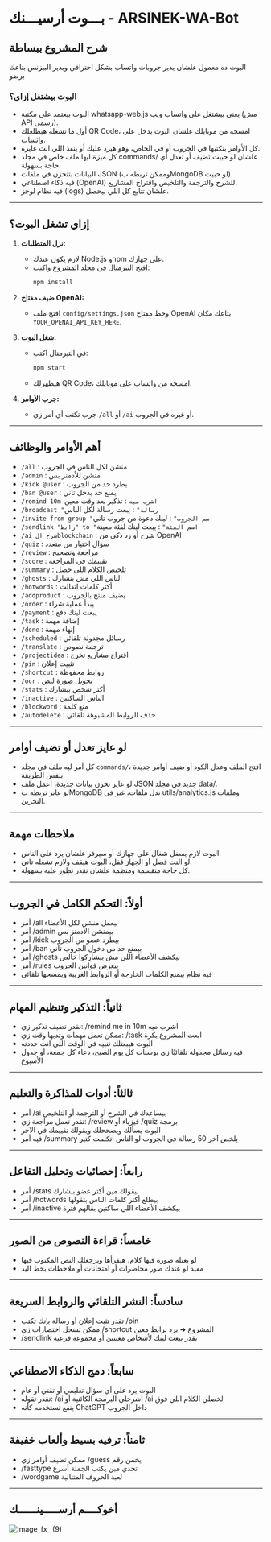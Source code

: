 #  بـــوت أرسيـــنك - ARSINEK-WA-Bot

## شرح المشروع ببساطة

البوت ده معمول علشان يدير جروبات واتساب بشكل احترافي ويدير البيزنس بتاعك برضو

### البوت بيشتغل إزاي؟
- البوت بيعتمد على مكتبة whatsapp-web.js يعني بيشتغل على واتساب ويب (مش API رسمي).
- أول ما تشغله هيطلعلك QR Code، امسحه من موبايلك علشان البوت يدخل على واتساب.
- كل الأوامر بتكتبها في الجروب أو في الخاص، وهو هيرد عليك أو ينفذ اللي انت عايزه.
- كل ميزة ليها ملف خاص في مجلد commands/ علشان لو حبيت تضيف أو تعدل أي حاجة بسهولة.
- البيانات بتتخزن في ملفات JSON (وممكن تربطه بMongoDB لو حبيت).
- فيه ذكاء اصطناعي (OpenAI) للشرح والترجمة والتلخيص واقتراح المشاريع.
- فيه نظام لوجز (logs) علشان تتابع كل اللي بيحصل.

---

## إزاي تشغل البوت؟

1. **نزل المتطلبات:**
   - لازم يكون عندك Node.js وnpm على جهازك.
   - افتح التيرمنال في مجلد المشروع واكتب:
     ```bash
     npm install
     ```

2. **ضيف مفتاح OpenAI:**
   - افتح ملف `config/settings.json` وحط مفتاح OpenAI بتاعك مكان `YOUR_OPENAI_API_KEY_HERE`.

3. **شغل البوت:**
   - في التيرمنال اكتب:
     ```bash
     npm start
     ```
   - هيظهرلك QR Code، امسحه من واتساب على موبايلك.

4. **جرب الأوامر:**
   - جرب تكتب أي أمر زي `/all` أو `/ai` أو غيره في الجروب.

---

## أهم الأوامر والوظائف

- `/all` : منشن لكل الناس في الجروب
- `/admin` : منشن للأدمنز بس
- `/kick @user` : يطرد حد من الجروب
- `/ban @user` : يمنع حد يدخل تاني
- `/remind 10m اشرب ميه` : تذكير بعد وقت معين
- `/broadcast "رسالة"` : يبعت رسالة لكل الناس
- `/invite from group "اسم الجروب"` : لينك دعوة من جروب تاني
- `/sendlink "رابط" to "اسم الفئة"` : يبعت لينك لفئة معينة
- `/ai شرح الblockchain` : شرح أو رد ذكي من OpenAI
- `/quiz` : سؤال اختيار من متعدد
- `/review` : مراجعة وتصحيح
- `/score` : تقييمك في المراجعة
- `/summary` : تلخيص الكلام اللي حصل
- `/ghosts` : الناس اللي مش بتشارك
- `/hotwords` : أكتر كلمات اتقالت
- `/addproduct` : يضيف منتج بالجروب
- `/order` : يبدأ عملية شراء
- `/payment` : يبعت لينك دفع
- `/task` : إضافة مهمة
- `/done` : إنهاء مهمة
- `/scheduled` : رسائل مجدولة تلقائي
- `/translate` : ترجمة نصوص
- `/projectidea` : اقتراح مشاريع تخرج
- `/pin` : تثبيت إعلان
- `/shortcut` : روابط محفوظة
- `/ocr` : تحويل صورة لنص
- `/stats` : أكتر شخص بيشارك
- `/inactive` : الناس الساكتين
- `/blockword` : منع كلمة
- `/autodelete` : حذف الروابط المشبوهة تلقائي

---

## لو عايز تعدل أو تضيف أوامر

- كل أمر ليه ملف في مجلد `commands/`، افتح الملف وعدل الكود أو ضيف أوامر جديدة بنفس الطريقة.
- لو عايز تخزن بيانات جديدة، اعمل ملف JSON جديد في مجلد data/.
- لو عايز تربطه بMongoDB بدل ملفات، غير في utils/analytics.js وملفات التخزين.

---

## ملاحظات مهمة

- البوت لازم يفضل شغال على جهازك أو سيرفر علشان يرد على الناس.
- لو النت فصل أو الجهاز قفل، البوت هيقف ولازم تشغله تاني.
- كل حاجة متقسمة ومنظمة علشان تقدر تطور عليه بسهولة.

---

## أولاً: التحكم الكامل في الجروب

- أمر /all بيعمل منشن لكل الأعضاء
- أمر /admin بيمنشن الأدمنز بس
- أمر /kick بيطرد عضو من الجروب
- أمر /ban بيمنع حد من دخول الجروب تاني
- أمر /ghosts بيكشف الأعضاء اللي مش بيشاركوا خالص
- أمر /rules بيعرض قوانين الجروب
- فيه نظام بيمنع الكلمات الخارجة أو الروابط الغريبة ويمسحها تلقائي

---

## ثانياً: التذكير وتنظيم المهام
- تقدر تضيف تذكير زي: 
/remind me in 10m اشرب ميه
- ممكن تعمل مهمات وتديها وقت زي: 
/task ابعت المشروع بكرة
- البوت هيبعتلك تنبيه في الوقت اللي انت حددته
- فيه رسائل مجدولة تلقائيًا زي بوستات كل يوم الصبح، دعاء كل جمعة، أو جدول الأسبوع

---

## ثالثاً: أدوات للمذاكرة والتعليم
- أمر /ai بيساعدك في الشرح أو الترجمة أو التلخيص
- تقدر تعمل مراجعة زي: /review فيزياء أو /quiz برمجة
- البوت يسألك ويصححلك ويقولك تقييمك في الآخر
- فيه أمر /summary يلخص آخر 50 رسالة في الجروب لو الناس اتكلمت كتير

---

## رابعاً: إحصائيات وتحليل التفاعل
- أمر /stats بيقولك مين أكتر عضو بيشارك
- أمر /hotwords بيطلع أكتر كلمات الناس بتقولها
- أمر /inactive بيكشف الأعضاء اللي ساكتين بقالهم فترة
---

## خامساً: قراءة النصوص من الصور
- لو بعتله صورة فيها كلام، هيقرأها ويرجعلك النص المكتوب فيها
- مفيد لو عندك صور محاضرات أو امتحانات أو ملاحظات بخط اليد

---

## سادساً: النشر التلقائي والروابط السريعة
- تقدر تثبت إعلان أو رسالة بإنك تكتب /pin
- ممكن تسجل اختصارات زي /shortcut المشروع ➜ يرد برابط معين
- /sendlink يقدر يبعت لينك لأشخاص معينين أو مجموعة فرعية

---

## سابعاً: دمج الذكاء الاصطناعي
- البوت يرد على أي سؤال تعليمي أو تقني أو عام
- تقدر تقوله: /ai اشرحلي البرمجة الكائنية أو /ai لخصلي الكلام اللي فوق
- ينفع تستخدمه كأنه ChatGPT داخل الجروب

---

## ثامناً: ترفيه بسيط وألعاب خفيفة
- ممكن تضيف أوامر زي /guess يخمن رقم
- /fasttype تحدي مين يكتب الجملة أسرع
- /wordgame لعبة الحروف المتتالية

---

## **أخوكــــم أرســـــينــــــك**
![image_fx_ (9)](https://github.com/user-attachments/assets/f8862f3b-7dc5-4ba0-ae17-5b7b7ad2f72b)

